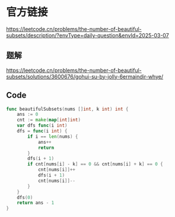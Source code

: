 # 官方链接

https://leetcode.cn/problems/the-number-of-beautiful-subsets/description/?envType=daily-question&envId=2025-03-07



## 题解

https://leetcode.cn/problems/the-number-of-beautiful-subsets/solutions/3600676/gohui-su-by-jolly-6ermaindir-whye/



## Code

```go
func beautifulSubsets(nums []int, k int) int {
    ans := 0
    cnt := make(map[int]int)
    var dfs func(i int)
    dfs = func(i int) {
        if i == len(nums) {
            ans++
            return
        }
        dfs(i + 1)
        if cnt[nums[i] - k] == 0 && cnt[nums[i] + k] == 0 {
            cnt[nums[i]]++
            dfs(i + 1)
            cnt[nums[i]]--
        }
    }
    dfs(0)
    return ans - 1
}
```

